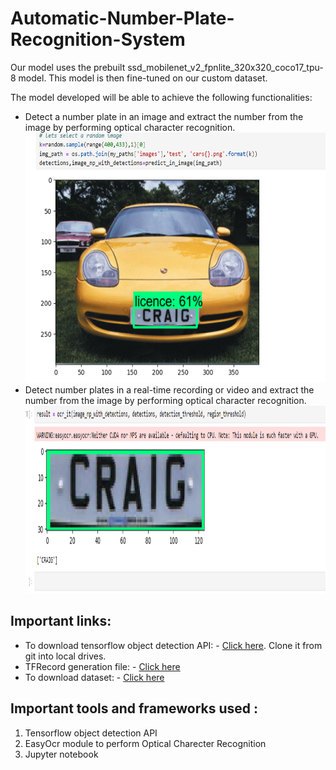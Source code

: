 # Automatic-Number-Plate-Recognition-System<br>
<p>Our model uses the prebuilt ssd_mobilenet_v2_fpnlite_320x320_coco17_tpu-8 model. This model is then fine-tuned on our custom dataset.</p>
The model developed will be able to achieve the following functionalities:
<ul>
<li>Detect a number plate in an image and extract the number from the image by performing optical character recognition.</li>
  <img src="images/detect.png" alt="Image unavailable right now" width=600 height=400>
<li>Detect number plates in a real-time recording or video and extract the number from the image by performing optical character recognition.</li>
  <img src="images/ocr_text.png" alt="Image unavailable right now" width=600 height=300>
</ul>

<h2>Important links:</h2>
<ul type="disc">
  <li>To download tensorflow object detection API: - <a href="https://github.com/tensorflow/models.git">Click here</a>. Clone it from git into local drives.</li>
  <li>TFRecord generation file: - <a href="https://github.com/nicknochnack/GenerateTFRecord.git">Click here</a></li>
  <li>To download dataset: - <a href="https://www.kaggle.com/datasets/andrewmvd/car-plate-detection/download?datasetVersionNumber=1">Click here</a></li>
</ul>
<h2>Important tools and frameworks used :</h2>
<ol>
  <li>Tensorflow object detection API</li>
  <li>EasyOcr module to perform Optical Charecter Recognition</li>
  <li>Jupyter notebook</li>
</ol>

